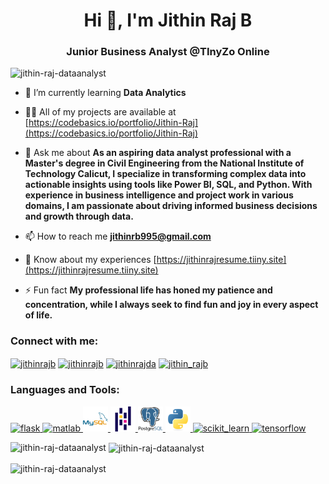 
<h1 align="center">Hi 👋, I'm Jithin Raj B</h1>


<h3 align="center">Junior Business Analyst @TInyZo Online </h3>

<p align="left"> <img src="https://komarev.com/ghpvc/?username=jithin-raj-dataanalyst&label=Profile%20views&color=0e75b6&style=flat" alt="jithin-raj-dataanalyst" /> </p>

- 🌱 I’m currently learning **Data Analytics**

- 👨‍💻 All of my projects are available at [https://codebasics.io/portfolio/Jithin-Raj](https://codebasics.io/portfolio/Jithin-Raj)

- 💬 Ask me about **As an aspiring data analyst professional with a Master's degree in Civil Engineering from the National Institute of Technology Calicut, I specialize in transforming complex data into actionable insights using tools like Power BI, SQL, and Python. With experience in business intelligence and project work in various domains, I am passionate about driving informed business decisions and growth through data.**

- 📫 How to reach me **jithinrb995@gmail.com**

- 📄 Know about my experiences [https://jithinrajresume.tiiny.site](https://jithinrajresume.tiiny.site)

- ⚡ Fun fact **My professional life has honed my patience and concentration, while I always seek to find fun and joy in every aspect of life.**

<h3 align="left">Connect with me:</h3>
<p align="left">
<a href="https://twitter.com/jithinrajb" target="blank"><img align="center" src="https://raw.githubusercontent.com/rahuldkjain/github-profile-readme-generator/master/src/images/icons/Social/twitter.svg" alt="jithinrajb" height="30" width="40" /></a>
<a href="https://linkedin.com/in/jithinrajb" target="blank"><img align="center" src="https://raw.githubusercontent.com/rahuldkjain/github-profile-readme-generator/master/src/images/icons/Social/linked-in-alt.svg" alt="jithinrajb" height="30" width="40" /></a>
<a href="https://fb.com/jithinrajda" target="blank"><img align="center" src="https://raw.githubusercontent.com/rahuldkjain/github-profile-readme-generator/master/src/images/icons/Social/facebook.svg" alt="jithinrajda" height="30" width="40" /></a>
<a href="https://instagram.com/jithin_rajb" target="blank"><img align="center" src="https://raw.githubusercontent.com/rahuldkjain/github-profile-readme-generator/master/src/images/icons/Social/instagram.svg" alt="jithin_rajb" height="30" width="40" /></a>
</p>

<h3 align="left">Languages and Tools:</h3>
<p align="left"> <a href="https://flask.palletsprojects.com/" target="_blank" rel="noreferrer"> <img src="https://www.vectorlogo.zone/logos/pocoo_flask/pocoo_flask-icon.svg" alt="flask" width="40" height="40"/> </a> <a href="https://www.mathworks.com/" target="_blank" rel="noreferrer"> <img src="https://upload.wikimedia.org/wikipedia/commons/2/21/Matlab_Logo.png" alt="matlab" width="40" height="40"/> </a> <a href="https://www.mysql.com/" target="_blank" rel="noreferrer"> <img src="https://raw.githubusercontent.com/devicons/devicon/master/icons/mysql/mysql-original-wordmark.svg" alt="mysql" width="40" height="40"/> </a> <a href="https://pandas.pydata.org/" target="_blank" rel="noreferrer"> <img src="https://raw.githubusercontent.com/devicons/devicon/2ae2a900d2f041da66e950e4d48052658d850630/icons/pandas/pandas-original.svg" alt="pandas" width="40" height="40"/> </a> <a href="https://www.postgresql.org" target="_blank" rel="noreferrer"> <img src="https://raw.githubusercontent.com/devicons/devicon/master/icons/postgresql/postgresql-original-wordmark.svg" alt="postgresql" width="40" height="40"/> </a> <a href="https://www.python.org" target="_blank" rel="noreferrer"> <img src="https://raw.githubusercontent.com/devicons/devicon/master/icons/python/python-original.svg" alt="python" width="40" height="40"/> </a> <a href="https://scikit-learn.org/" target="_blank" rel="noreferrer"> <img src="https://upload.wikimedia.org/wikipedia/commons/0/05/Scikit_learn_logo_small.svg" alt="scikit_learn" width="40" height="40"/> </a> <a href="https://www.tensorflow.org" target="_blank" rel="noreferrer"> <img src="https://www.vectorlogo.zone/logos/tensorflow/tensorflow-icon.svg" alt="tensorflow" width="40" height="40"/> </a> </p>

<p><img align="left" src="https://github-readme-stats.vercel.app/api/top-langs?username=jithin-raj-dataanalyst&show_icons=true&locale=en&layout=compact" alt="jithin-raj-dataanalyst" /></p>

<p>&nbsp;<img align="center" src="https://github-readme-stats.vercel.app/api?username=jithin-raj-dataanalyst&show_icons=true&locale=en" alt="jithin-raj-dataanalyst" /></p>

<p><img align="center" src="https://github-readme-streak-stats.herokuapp.com/?user=jithin-raj-dataanalyst&" alt="jithin-raj-dataanalyst" /></p>

